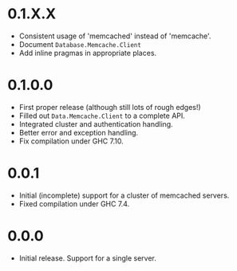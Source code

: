 # 0.1.X.X

* Consistent usage of 'memcached' instead of 'memcache'.
* Document `Database.Memcache.Client`
* Add inline pragmas in appropriate places.

# 0.1.0.0

* First proper release (although still lots of rough edges!)
* Filled out `Data.Memcache.Client` to a complete API.
* Integrated cluster and authentication handling.
* Better error and exception handling.
* Fix compilation under GHC 7.10.

# 0.0.1

* Initial (incomplete) support for a cluster of memcached servers.
* Fixed compilation under GHC 7.4.

# 0.0.0

* Initial release. Support for a single server.

